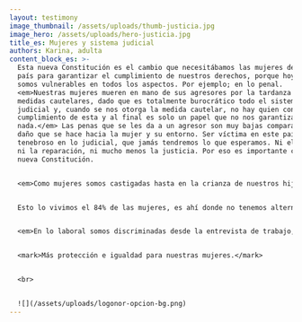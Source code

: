 ```yaml
---
layout: testimony
image_thumbnail: /assets/uploads/thumb-justicia.jpg
image_hero: /assets/uploads/hero-justicia.jpg
title_es: Mujeres y sistema judicial
authors: Karina, adulta
content_block_es: >-
  Esta nueva Constitución es el cambio que necesitábamos las mujeres de nuestro
  país para garantizar el cumplimiento de nuestros derechos, porque hoy en día
  somos vulnerables en todos los aspectos. Por ejemplo; en lo penal.
  <em>Nuestras mujeres mueren en mano de sus agresores por la tardanza de
  medidas cautelares, dado que es totalmente burocrático todo el sistema
  judicial y, cuando se nos otorga la medida cautelar, no hay quien controle el
  cumplimiento de esta y al final es solo un papel que no nos garantiza
  nada.</em> Las penas que se les da a un agresor son muy bajas comparado al
  daño que se hace hacia la mujer y su entorno. Ser víctima en este país es tan
  tenebroso en lo judicial, que jamás tendremos lo que esperamos. Ni el apoyo,
  ni la reparación, ni mucho menos la justicia. Por eso es importante cambiar la
  nueva Constitución.


  <em>Como mujeres somos castigadas hasta en la crianza de nuestros hijos, porque si el  alimentante no paga, nosotras no tenemos la garantía de la alimentación.</em> Si bien es  cierto, está estipulado en los derechos del niño que nuestros hijos tienen derecho a  la salud, estudios y alimentación, pero si esto no se cumple, nada nos garantiza que  se hará. Es ahí donde comienza el calvario de las madres al sentirse completamente desamparadas, ya que obligar a cumplir al alimentante es prácticamente imposible (y lo digo desde mi propia vivencia, con una deuda de pensión de más de ocho  millones de pesos y pidiendo cumplimiento de pensión hace más de cuatro años y dejando los pies en el Tribunal semana tras semana y, aun así, no hay solución).  


  Esto lo vivimos el 84% de las mujeres, es ahí donde no tenemos alternativa y para darle lo mejor a nuestros hijos e hijas tenemos que trabajar el doble, sacrificando el  tiempo con nuestros ellos y ellas. <em>Creo que así como se persigue a un deudor del fisco, de entidades bancarias y tiendas comerciales, se deberían seguir a los deudores de pensión de alimentos.</em>


  <em>En lo laboral somos discriminadas desde la entrevista de trabajo, cuando se nos  pregunta ¿cuántos hijos tiene y de qué edades?</em> Las que tenemos más de 4 hijos y  niños pequeños estamos perdidas. Como si tener hijos nos inhabilitara en lo profesional. 


  <mark>Más protección e igualdad para nuestras mujeres.</mark>


  <br>


  ![](/assets/uploads/logonor-opcion-bg.png)
---
```

